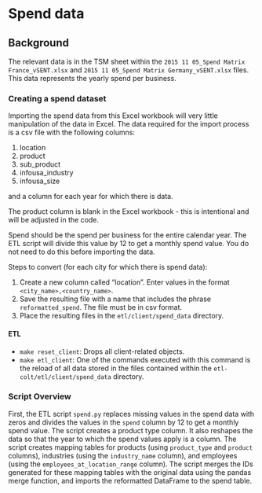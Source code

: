 # Spend data

## Background
The relevant data is in the TSM sheet within the `2015 11 05_Spend Matrix France_vSENT.xlsx` and `2015 11 05_Spend Matrix Germany_vSENT.xlsx` files. This data represents the yearly spend per business. 

### Creating a spend dataset
Importing the spend data from this Excel workbook will very little manipulation of the data in Excel. The data required for the import process is a csv file with the following columns:
 
1. location
2. product	
3. sub_product	
4. infousa_industry	
5. infousa_size	

and a column for each year for which there is data. 

The product column is blank in the Excel workbook - this is intentional and will be adjusted in the code.

Spend should be the spend per business for the entire calendar year. The ETL script will divide this value by 12 to get a monthly spend value. You do not need to do this before importing the data.

Steps to convert (for each city for which there is spend data): 

1. Create a new column called “location”. Enter values in the format `<city_name>,<country_name>`.
2. Save the resulting file with a name that includes the phrase `reformatted_spend`. The file must be in csv format.
3. Place the resulting files in the `etl/client/spend_data` directory.

#### ETL

 - `make reset_client`: Drops all client-related objects.
 - `make etl_client`: One of the commands executed with this command is the reload of all data stored in the files contained within the `etl-colt/etl/client/spend_data` directory.
 
### Script Overview
 
First, the ETL script `spend.py` replaces missing values in the spend data with zeros and divides the values in the `spend` column by 12 to get a monthly spend value. The script creates a product type column. It also reshapes the data so that the year to which the spend values apply is a column. The script creates mapping tables for products (using `product_type` and `product` columns), industries (using the `industry_name` column), and employees (using the `employees_at_location_range` column). The script merges the IDs generated for these mapping tables with the original data using the pandas merge function, and imports the reformatted DataFrame to the spend table.
 
  

